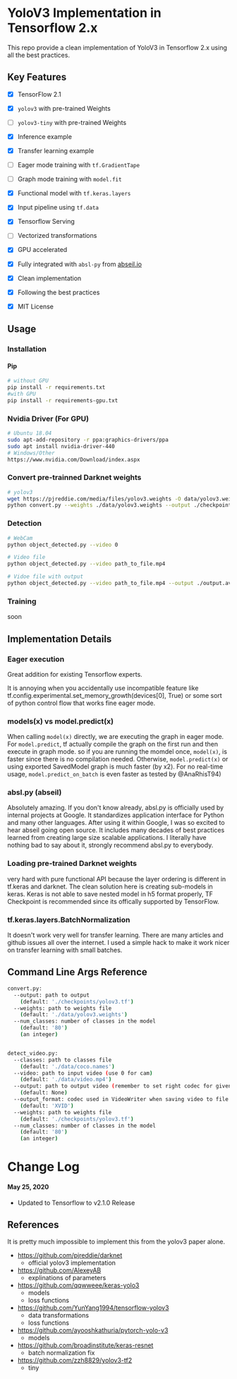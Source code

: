 # YoloV3 Implementation in Tensorflow 2.x

This repo provide a clean implementation of YoloV3 in Tensorflow 2.x using all the best practices.

## Key Features

- [x] TensorFlow 2.1
- [x] `yolov3` with pre-trained Weights
- [ ] `yolov3-tiny` with pre-trained Weights
- [x] Inference example
- [x] Transfer learning example
- [ ] Eager mode training with `tf.GradientTape`
- [ ] Graph mode training with `model.fit`
- [x] Functional model with `tf.keras.layers`
- [x] Input pipeline using `tf.data`
- [x] Tensorflow Serving
- [ ] Vectorized transformations
- [x] GPU accelerated
- [x] Fully integrated with `absl-py` from [abseil.io](https://abseil.io)
- [x] Clean implementation
- [x] Following the best practices
- [x] MIT License


## Usage

### Installation

#### Pip

```bash
# without GPU
pip install -r requirements.txt
#with GPU
pip install -r requirements-gpu.txt
```

### Nvidia Driver (For GPU)

```bash
# Ubuntu 18.04
sudo apt-add-repository -r ppa:graphics-drivers/ppa
sudo apt install nvidia-driver-440
# Windows/Other
https://www.nvidia.com/Download/index.aspx
```

### Convert pre-trainned Darknet weights

```bash
# yolov3
wget https://pjreddie.com/media/files/yolov3.weights -O data/yolov3.weights
python convert.py --weights ./data/yolov3.weights --output ./checkpoints/yolov3.tf
```

### Detection 

```bash
# WebCam
python object_detected.py --video 0

# Video file
python object_detected.py --video path_to_file.mp4

# Vidoe file with output
python object_detected.py --video path_to_file.mp4 --output ./output.avi
```

### Training 

soon


## Implementation Details

### Eager execution

Great addition for existing Tensorflow experts.

It is annoying when you accidentally use incompatible feature like
tf.config.experimental.set_memory_growth(devices[0], True) or some sort of python 
control flow that works fine eager mode.

### models(x) vs model.predict(x)

When calling `model(x)` directly, we are executing the graph in eager mode. For
`model.predict`, tf actually compile the graph on the first run and then execute
in graph mode. so if you are running the momdel once, `model(x)`, is faster since there is no compilation needed. Otherwise, `model.predict(x)` or using exported SavedModel graph is much faster (by x2). For no real-time usage, `model.predict_on_batch` is even faster as tested by @AnaRhisT94)

### absl.py (abseil)

Absolutely amazing. If you don't know already, absl.py is officially used by
internal projects at Google. It standardizes application interface for Python
and many other languages. After using it within Google, I was so excited
to hear abseil going open source. It includes many decades of best practices
learned from creating large size scalable applications. I literally have
nothing bad to say about it, strongly recommend absl.py to everybody.

### Loading pre-trained Darknet weights

very hard with pure functional API because the layer ordering is different in
tf.keras and darknet. The clean solution here is creating sub-models in keras.
Keras is not able to save nested model in h5 format properly, TF Checkpoint is
recommended since its offically supported by TensorFlow.

### tf.keras.layers.BatchNormalization

It doesn't work very well for transfer learning. There are many articles and
github issues all over the internet. I used a simple hack to make it work nicer
on transfer learning with small batches.

## Command Line Args Reference

```bash
convert.py:
  --output: path to output
    (default: './checkpoints/yolov3.tf')
  --weights: path to weights file
    (default: './data/yolov3.weights')
  --num_classes: number of classes in the model
    (default: '80')
    (an integer)


detect_video.py:
  --classes: path to classes file
    (default: './data/coco.names')
  --video: path to input video (use 0 for cam)
    (default: './data/video.mp4')
  --output: path to output video (remember to set right codec for given format. e.g. XVID for .avi)
    (default: None)
  --output_format: codec used in VideoWriter when saving video to file
    (default: 'XVID')
  --weights: path to weights file
    (default: './checkpoints/yolov3.tf')
  --num_classes: number of classes in the model
    (default: '80')
    (an integer)

```

# Change Log

#### May 25, 2020

- Updated to Tensorflow to v2.1.0 Release


## References

It is pretty much impossible to implement this from the yolov3 paper alone. 

- https://github.com/pjreddie/darknet
    - official yolov3 implementation
- https://github.com/AlexeyAB
    - explinations of parameters
- https://github.com/qqwweee/keras-yolo3
    - models
    - loss functions
- https://github.com/YunYang1994/tensorflow-yolov3
    - data transformations
    - loss functions
- https://github.com/ayooshkathuria/pytorch-yolo-v3
    - models
- https://github.com/broadinstitute/keras-resnet
    - batch normalization fix
- https://github.com/zzh8829/yolov3-tf2
	- tiny
